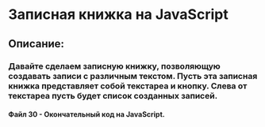# Записная книжка на JavaScript
## Описание:
### Давайте сделаем записную книжку, позволяющую создавать записи с различным текстом. Пусть эта записная книжка представляет собой текстареа и кнопку. Слева от текстареа пусть будет список созданных записей.

#### Файл 30 - Окончательный код на JavaScript.